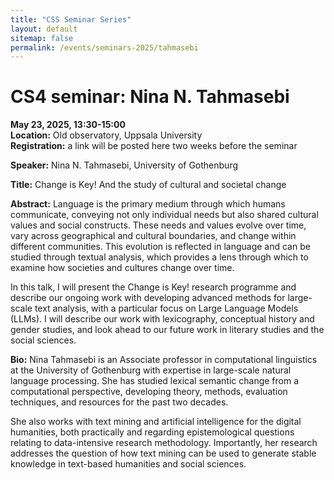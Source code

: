 ```yaml
---
title: "CSS Seminar Series"
layout: default
sitemap: false
permalink: /events/seminars-2025/tahmasebi
---
```


# CS4 seminar: Nina N. Tahmasebi

**May 23, 2025, 13:30-15:00**  
**Location:** Old observatory, Uppsala University  
**Registration:** a link will be posted here two weeks before the seminar

**Speaker:** Nina N. Tahmasebi, University of Gothenburg

**Title:** Change is Key! And the study of cultural and societal change

**Abstract:** Language is the primary medium through which humans communicate, conveying not only individual needs but also shared cultural values and social constructs. These needs and values evolve over time, vary across geographical and cultural boundaries, and change within different communities. This evolution is reflected in language and can be studied through textual analysis, which provides a lens through which to examine how societies and cultures change over time.

In this talk, I will present the Change is Key! research programme and describe our ongoing work with developing  advanced methods for large-scale text analysis,  with a particular focus on Large Language Models (LLMs). I will describe our work with lexicography, conceptual history and gender studies, and look ahead to our future work in literary studies and the social sciences.

**Bio:** Nina Tahmasebi is an Associate professor in computational linguistics at the University of Gothenburg with expertise in large-scale natural language processing. She has studied lexical semantic change from a computational perspective, developing theory, methods, evaluation techniques, and resources for the past two decades.

She also works with text mining and artificial intelligence for the digital humanities, both practically and regarding epistemological questions relating to data-intensive research methodology. Importantly, her research addresses the question of how text mining can be used to generate stable knowledge in text-based humanities and social sciences.
